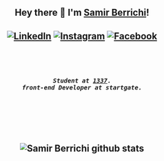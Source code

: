 <h2 align="center"> <b>Hey there 👋 I'm <a href="https://www.linkedin.com/in/samirberrichi/" target="_blank" >Samir Berrichi</a>!</b></h2>

<h2 align="center">
<a  href="https://www.linkedin.com/in/samirberrichi/" target="_blank"><img src="https://img.shields.io/badge/LinkedIn-%230077B5.svg?&style=flat-square&logo=linkedin&logoColor=white" alt="LinkedIn"></a>
<a  href="https://instagram.com/berrichi_samir" target="_blank"><img src="https://img.shields.io/badge/Instagram-%23E4405F.svg?&style=flat-square&logo=instagram&logoColor=white" alt="Instagram"></a>
<a  href="https://www.facebook.com/" target="_blank"><img src="https://img.shields.io/badge/Facebook-%231877F2.svg?&style=flat-square&logo=facebook&logoColor=white" alt="Facebook"></a>
</h2>
<h2 align="center">

</h2>

<br/>
<br/>

<h5 align="center">
<samp>
Student at <a href="https://1337.ma/" target="_blank">1337</a>.
<br/>
front-end Developer at startgate</a>.
<br/>

</samp>
</h5>

<br/>
<br/>

<br/>
<br/>

<h2 align="center">
<img align='center' src='https://github-readme-stats.vercel.app/api?username=sberrich&hide_title=false&show_icons=true&include_all_commits=true&count_private=true&theme=buefy' alt='Samir Berrichi github stats'>
</h2>
